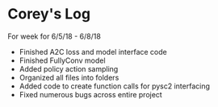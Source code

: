 # Corey's Log

For week for 6/5/18 - 6/8/18
- Finished A2C loss and model interface code
- Finished FullyConv model
- Added policy action sampling
- Organized all files into folders
- Added code to create function calls for pysc2 interfacing
- Fixed numerous bugs across entire project
